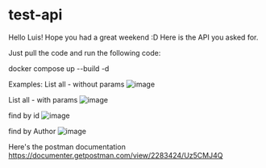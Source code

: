 # test-api

Hello Luis! Hope you had a great weekend :D
Here is the API you asked for.

Just pull the code and run the following code:

docker compose up --build -d

Examples:
List all - without params
![image](https://user-images.githubusercontent.com/6809653/170916155-ddadf07f-9022-4070-9fdb-e51ba47ed9a1.png)

List all - with params
![image](https://user-images.githubusercontent.com/6809653/170916448-0ac877bb-cb7e-45b4-a8bd-3563acdbafd2.png)

find by id
![image](https://user-images.githubusercontent.com/6809653/170916314-bcf91e48-abc5-4e1b-9abd-7e10abf06ccc.png)

find by Author
![image](https://user-images.githubusercontent.com/6809653/170916380-04dd3922-9661-4bef-a232-fa52effc54de.png)


Here's the postman documentation
https://documenter.getpostman.com/view/2283424/Uz5CMJ4Q
